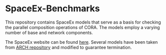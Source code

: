# SpaceEx-Benchmarks

This repository contains SpaceEx models that serve as a basis for checking the parallel composition operations of CORA. The models employ a varying number of base and network components. 

The SpaceEx website can be found [here](http://spaceex.imag.fr/download-6). Several models have been taken from [ARCH repository](https://cps-vo.org/group/ARCH/benchmarks) and modified to guarantee termination.